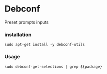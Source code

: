 
# Debconf

Preset prompts inputs 

### installation

```
sudo apt-get install -y debconf-utils
```
### Usage
```
sudo debconf-get-selections | grep ${package}
```
